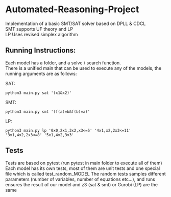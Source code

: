 # Automated-Reasoning-Project

Implementation of a basic SMT/SAT solver based on DPLL & CDCL  
    SMT supports UF theory and LP  
    LP Uses revised simplex algorithm   


## Running Instructions:
Each model has a folder, and a solve / search function.  
There is a unified main that can be used to execute any of the models, the running arguments are as follows:  

SAT:  

    python3 main.py sat '(x1&x2)'  
    
SMT: 

    python3 main.py smt '(f(a)=b&f(b)=a)'  
    
LP: 

    python3 main.py lp '0x0,2x1,3x2,x3<=5' '4x1,x2,2x3<=11' '3x1,4x2,2x3<=8' '5x1,4x2,3x3'  
    

## Tests 
Tests are based on pytest (run pytest in main folder to execute all of them)  
Each model has its own tests, most of them are unit tests and one special file which is called test_random_MODEL
The random tests samples different parameters (number of variables, number of equations etc...), and runs ensures the result of our model and z3 (sat & smt) or Gurobi (LP) are the same
